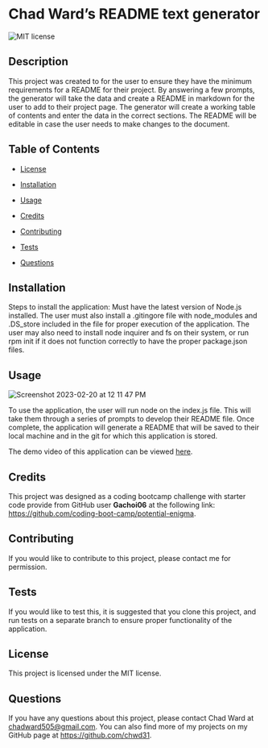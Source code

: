 # Chad Ward’s README text generator

![MIT license](https://img.shields.io/badge/license-MIT-brightgreen)

## Description

This project was created to for the user to ensure they have the minimum requirements for a README for their project.  By answering a few prompts, the generator will take the data and create a README in markdown for the user to add to their project page.  The generator will create a working table of contents and enter the data in the correct sections.  The README will be editable in case the user needs to make changes to the document.

## Table of Contents
* [License](#license)

* [Installation](#installation)
* [Usage](#usage)
* [Credits](#credits)
* [Contributing](#contributing)
* [Tests](#tests)
* [Questions](#questions)

## Installation

Steps to install the application:  Must have the latest version of Node.js installed. The user must also install a .gitingore file with node_modules and .DS_store included in the file for proper execution of the application.  The   user may also need to install node inquirer and fs on their system, or run rpm init if it does not function correctly to have the proper package.json files.

## Usage
![Screenshot 2023-02-20 at 12 11 47 PM](https://user-images.githubusercontent.com/118683737/220176153-9a48eb84-1b25-46f5-8947-835d17b25884.png)

To use the application, the user will run node on the index.js file.  This will take them through a series of prompts to develop their README file.  Once complete, the application will generate a README that will be saved to their local machine and in the git for which this application is stored.

The demo video of this application can be viewed [here](https://drive.google.com/file/d/14Gw2P3kYZt_36H5uR8U-girYQSlPFG9I/view?usp=share_link).

## Credits

This project was designed as a coding bootcamp challenge with starter code provide from GitHub user **Gachoi06** at the following link: https://github.com/coding-boot-camp/potential-enigma.

## Contributing

If you would like to contribute to this project, please contact me for permission.

## Tests

If you would like to test this, it is suggested that you clone this project, and run tests on a separate branch to ensure proper functionality of the application.

## License

This project is licensed under the MIT license.

## Questions

If you have any questions about this project, please contact Chad Ward at chadward505@gmail.com.
You can also find more of my projects on my GitHub page at https://github.com/chwd31.

